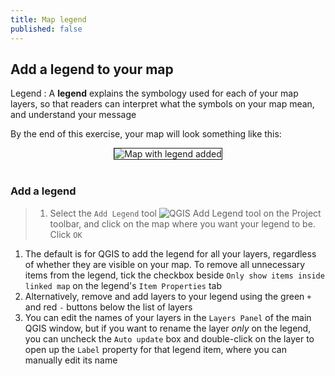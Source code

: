 ```yaml
---
title: Map legend
published: false
---
```



## Add a legend to your map

Legend
: A **legend** explains the symbology used for each of your map layers, so that readers can interpret what the symbols on your map mean, and understand your message

By the end of this exercise, your map will look something like this:

<center><img style="border: 1px solid" src="{{site.baseurl}}/src/img/Map_Stage4_Legend.png" alt="Map with legend added"></center>

<br>

### Add a legend

> 1. Select the `Add Legend` tool <img src="{{site.baseurl}}/src/img/QGISTool_AddLegend.png" alt="QGIS Add Legend tool"> on the Project toolbar, and click on the map where you want your legend to be.  Click `OK`
1. The default is for QGIS to add the legend for all your layers, regardless of whether they are visible on your map.  To remove all unnecessary items from the legend, tick the checkbox beside `Only show items inside linked map` on the legend's `Item Properties` tab
2. Alternatively, remove and add layers to your legend using the green `+` and red `-` buttons below the list of layers
3. You can edit the names of your layers in the `Layers Panel` of the main QGIS window, but if you want to rename the layer *only* on the legend, you can uncheck the `Auto update` box and double-click on the layer to open up the `Label` property for that legend item, where you can manually edit its name
